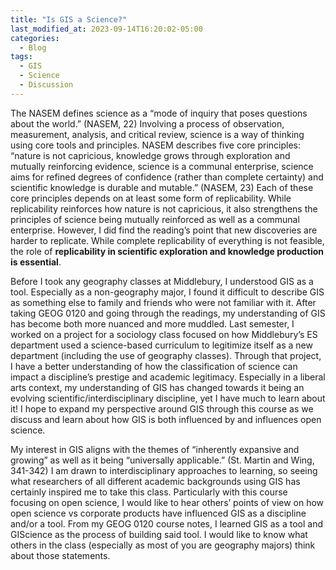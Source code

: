 ```yaml
---
title: "Is GIS a Science?"
last_modified_at: 2023-09-14T16:20:02-05:00
categories:
  - Blog
tags:
  - GIS
  - Science
  - Discussion
---
```


The NASEM defines science as a “mode of inquiry that poses questions about the world.” (NASEM, 22) Involving a process of observation, measurement, analysis, and critical review, science is a way of thinking using core tools and principles. NASEM describes five core principles: “nature is not capricious, knowledge grows through exploration and mutually reinforcing evidence, science is a communal enterprise, science aims for refined degrees of confidence (rather than complete certainty) and scientific knowledge is durable and mutable.” (NASEM, 23) Each of these core principles depends on at least some form of replicability. While replicability reinforces how nature is not capricious, it also strengthens the principles of science being mutually reinforced as well as a communal enterprise. However, I did find the reading’s point that new discoveries are harder to replicate. While complete replicability of everything is not feasible, the role of **replicability in scientific exploration and knowledge production is essential**. 

Before I took any geography classes at Middlebury, I understood GIS as a tool. Especially as a non-geography major, I found it difficult to describe GIS as something else to family and friends who were not familiar with it. After taking GEOG 0120 and going through the readings, my understanding of GIS has become both more nuanced and more muddled. Last semester, I worked on a project for a sociology class focused on how Middlebury’s ES department used a science-based curriculum to legitimize itself as a new department (including the use of geography classes). Through that project, I have a better understanding of how the classification of science can impact a discipline’s prestige and academic legitimacy. Especially in a liberal arts context, my understanding of GIS has changed towards it being an evolving scientific/interdisciplinary discipline, yet I have much to learn about it! I hope to expand my perspective around GIS through this course as we discuss and learn about how GIS is both influenced by and influences open science. 

My interest in GIS aligns with the themes of “inherently expansive and growing” as well as it being “universally applicable.” (St. Martin and Wing, 341-342) I am drawn to interdisciplinary approaches to learning, so seeing what researchers of all different academic backgrounds using GIS has certainly inspired me to take this class. Particularly with this course focusing on open science, I would like to hear others’ points of view on how open science vs corporate products have influenced GIS as a discipline and/or a tool. From my GEOG 0120 course notes, I learned GIS as a tool and GIScience as the process of building said tool. I would like to know what others in the class (especially as most of you are geography majors) think about those statements. 


